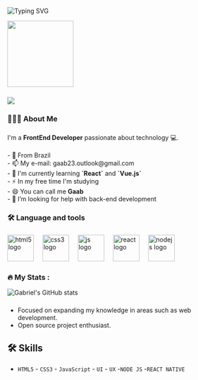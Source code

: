 <div align="left">
  
![Typing SVG](https://readme-typing-svg.demolab.com?font=Fira+Code&weight=900&size=25&pause=1000&color=3783FF&width=435&lines=Hey+there%2C+I'm+Gabriel+%F0%9F%91%8B%F0%9F%8F%BE)

</div>

<div align="left">
  <img height="150" src="https://avatars.githubusercontent.com/u/122336149?v=4"  />
</div>

###

<div align="left">
  <img src="https://visitor-badge.laobi.icu/badge?page_id=gabrielmarques23.gabrielmarques23/README.md"  />
</div>

###

<h3 align="left"> 👨🏾‍💻 About Me</h3>

###

<p align="left">I'm a <strong>FrontEnd Developer</strong> passionate about technology 💻. <br>
  <br>-  📍  From Brazil
  <br>- 📫 My e-mail: gaab23.outlook@gmail.com
  <br>- 🧠 I'm currently learning <strong>`React`</strong> and <strong>`Vue.js`</strong>
  <br>- ⚡ In my free time I'm studying
  <br>- 😄 You can call me <strong>Gaab</strong>
  <br>- 🤔 I’m looking for help with back-end development
</p>

###

<h3 align="left">🛠 Language and tools</h3>

###

<div align="left">
  <img src="https://img.icons8.com/color/48/html-5--v1.png" height="60" alt="html5 logo"  />
  <img width="12" />
  <img src="https://img.icons8.com/color/48/css3.png" height="60" alt="css3 logo"  />
  <img width="12" />
  <img src="https://img.icons8.com/fluency/48/javascript.png" height="60" alt="js logo"  />
  <img width="12" />
  <img src="https://img.icons8.com/nolan/64/react-native.png" height="60" alt="react logo" />
  <img width="12" />
  <img src="https://img.icons8.com/fluency/48/node-js.png" height="60" alt="nodejs logo" />
  <img width="12" />
</div>

###

<h3 align="left">🔥   My Stats :</h3>

![Gabriel's GitHub stats](https://github-readme-stats.vercel.app/api?username=gabrielmarques23&show_icons=true&theme=dracula)

###

<div align="center">

</div>

###
 

- Focused on expanding my knowledge in areas such as web development.
- Open source project enthusiast.
  

## 🛠 Skills

- `HTML5`   - `CSS3`    - `JavaScript`   - `UI`   - `UX`   -`NODE JS`   -`REACT NATIVE`
